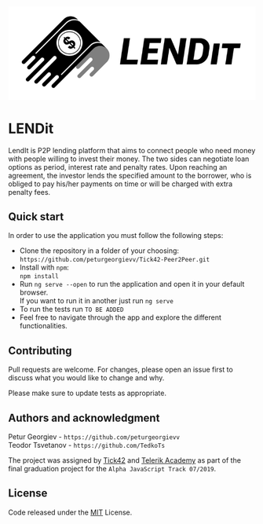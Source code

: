 ![Alt text](client/src/assets/Logo_readme.png)

# LENDit

LendIt is P2P lending platform that aims to connect people who need money with people willing to invest their money. The two sides can negotiate loan options as period, interest rate and penalty rates. Upon reaching an agreement, the investor lends the specified amount to the borrower, who is obliged to pay his/her payments on time or will be charged with extra penalty fees.

## Quick start

In order to use the application you must follow the following steps:

-   Clone the repository in a folder of your choosing:<br/>
```https://github.com/peturgeorgievv/Tick42-Peer2Peer.git```
- Install with ```npm```:          
    ```npm install```
- Run ```ng serve --open``` to run the application and open it in your default browser.<br/> If you want to run it in another just run ```ng serve```
- To run the tests run ```TO BE ADDED```
- Feel free to navigate through the app and explore the different functionalities.

## Contributing

Pull requests are welcome. For changes, please open an issue first to discuss what you would like to change and why.

Please make sure to update tests as appropriate.

## Authors and acknowledgment
Petur Georgiev - ```https://github.com/peturgeorgievv```<br/>
Teodor Tsvetanov - ```https://github.com/TedkoTs```

The project was assigned by [Tick42](https://tick42.com/) and [Telerik Academy](https://www.telerikacademy.com/) as part of the final graduation project for the ```Alpha JavaScript Track 07/2019```. 

## License
Code released under the [MIT](https://choosealicense.com/licenses/mit/) License.
